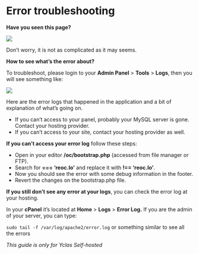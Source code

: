 # Error troubleshooting

**Have you seen this page?**

![](https://raw.githubusercontent.com/yclas/guides/master/images/1.png)


Don’t worry,  it is not as complicated as it may seems.

**How to see what’s the error about?**

To troubleshoot, please login to your   **Admin Panel**  >  **Tools**  >  **Logs**, then you will see something like:

![](https://raw.githubusercontent.com/yclas/guides/master/images/internal-server-error-1.png)

Here are the error logs that happened in the application and a bit of explanation of what’s going on.

-   If you can’t access to your panel, probably your MySQL server is gone. Contact your hosting provider.
-   If you can’t access to your site, contact your hosting provider as well.

  
**If you can’t access your error log**  follow these steps:

-   Open in your editor  **/oc/bootstrap.php**  (accessed from file manager or FTP).
-   Search for  **=== ‘reoc.lo’**  and replace it with  **!== ‘reoc.lo’**.
-   Now you should see the error with some debug information in the footer.
-   Revert the changes on the bootstrap.php file.

**If you still don’t see any error at your logs**, you can check the error log at your hosting.

In your  **cPanel**  it’s located at  **Home**  >  **Logs**  >  **Error Log.**  If you are the admin of your server, you can type:

`sudo tail -f /var/log/apache2/error.log`  or something similar to see all the errors


*This guide is only for Yclas Self-hosted*

